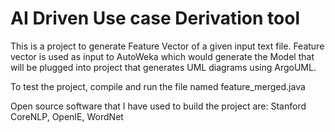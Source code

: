 # AI Driven Use case Derivation tool
This is a project to generate Feature Vector of a given input text file. Feature vector is used as input to AutoWeka which would generate the Model that will be plugged into project that generates UML diagrams using ArgoUML.

To test the project, compile and run the file named feature_merged.java

Open source software that I have used to build the project are: Stanford CoreNLP, OpenIE, WordNet
